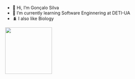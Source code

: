 - 👋 Hi, I’m Gonçalo Silva
- 🌱 I’m currently learning Software Enginnering at DETI-UA
- 🪲 I also like Biology

<img src="https://github-readme-stats.vercel.app/api?username=goncalooliveirasilva&show_icons=true&count_private=true&theme=dark" height=150px />
<!---
goncalooliveirasilva/goncalooliveirasilva is a ✨ special ✨ repository because its `README.md` (this file) appears on your GitHub profile.
You can click the Preview link to take a look at your changes.
--->

